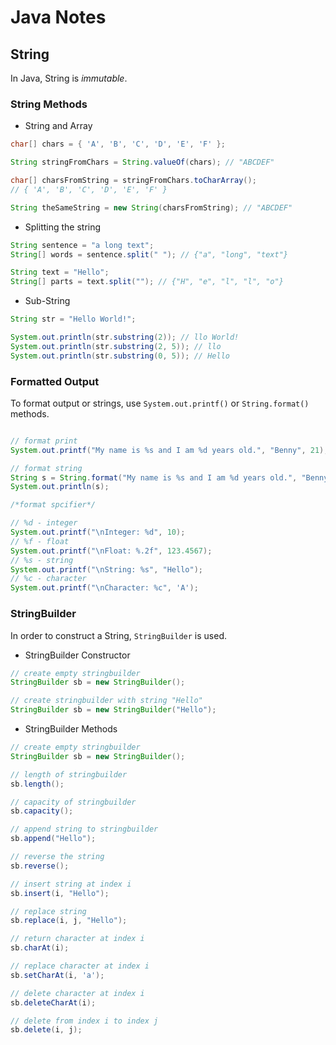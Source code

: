 # Java Notes

## String
In Java, String is *immutable*.

### String Methods

- String and Array
```java
char[] chars = { 'A', 'B', 'C', 'D', 'E', 'F' };

String stringFromChars = String.valueOf(chars); // "ABCDEF"

char[] charsFromString = stringFromChars.toCharArray();
// { 'A', 'B', 'C', 'D', 'E', 'F' }

String theSameString = new String(charsFromString); // "ABCDEF"
```

- Splitting the string
```java
String sentence = "a long text";
String[] words = sentence.split(" "); // {"a", "long", "text"}

String text = "Hello";
String[] parts = text.split(""); // {"H", "e", "l", "l", "o"}
```

- Sub-String
```java
String str = "Hello World!";

System.out.println(str.substring(2)); // llo World!
System.out.println(str.substring(2, 5)); // llo
System.out.println(str.substring(0, 5)); // Hello
```

### Formatted Output
To format output or strings, use ```System.out.printf()``` or ```String.format()``` methods.

```java

// format print
System.out.printf("My name is %s and I am %d years old.", "Benny", 21);

// format string
String s = String.format("My name is %s and I am %d years old.", "Benny", 21);
System.out.println(s);

/*format spcifier*/

// %d - integer
System.out.printf("\nInteger: %d", 10);
// %f - float
System.out.printf("\nFloat: %.2f", 123.4567);
// %s - string
System.out.printf("\nString: %s", "Hello");
// %c - character
System.out.printf("\nCharacter: %c", 'A');
```


### StringBuilder
In order to construct a String, ```StringBuilder``` is used.

- StringBuilder Constructor

```java
// create empty stringbuilder
StringBuilder sb = new StringBuilder();

// create stringbuilder with string "Hello"
StringBuilder sb = new StringBuilder("Hello");
```

- StringBuilder Methods

```java
// create empty stringbuilder
StringBuilder sb = new StringBuilder();

// length of stringbuilder
sb.length();

// capacity of stringbuilder
sb.capacity();

// append string to stringbuilder
sb.append("Hello");

// reverse the string
sb.reverse();

// insert string at index i
sb.insert(i, "Hello");

// replace string
sb.replace(i, j, "Hello");

// return character at index i
sb.charAt(i);

// replace character at index i
sb.setCharAt(i, 'a');

// delete character at index i
sb.deleteCharAt(i);

// delete from index i to index j
sb.delete(i, j);
```
